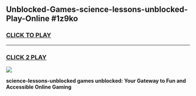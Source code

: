 
## Unblocked-Games-science-lessons-unblocked-Play-Online #1z9ko
<h3>
<a href="https://news.freeplayer.one?title=science-lessons-unblocked&ref=3">CLICK TO PLAY</a></h3>
<hr>

<h3>
<a href="https://news.freeplayer.one?title=science-lessons-unblocked&ref=3">CLICK 2 PLAY</a>
  
</h3>

<a href="https://news.freeplayer.one?title=science-lessons-unblocked&ref=3"><img src="https://clearcache.store/games.png"></a>


**science-lessons-unblocked games unblocked: Your Gateway to Fun and Accessible Online Gaming**
